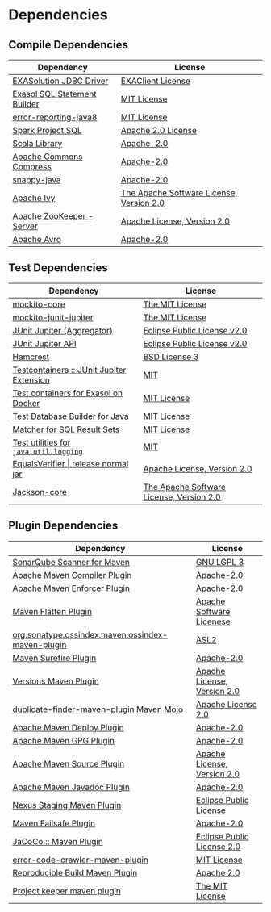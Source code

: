 <!-- @formatter:off -->
# Dependencies

## Compile Dependencies

| Dependency                        | License                                        |
| --------------------------------- | ---------------------------------------------- |
| [EXASolution JDBC Driver][0]      | [EXAClient License][1]                         |
| [Exasol SQL Statement Builder][2] | [MIT License][3]                               |
| [error-reporting-java8][4]        | [MIT License][5]                               |
| [Spark Project SQL][6]            | [Apache 2.0 License][7]                        |
| [Scala Library][8]                | [Apache-2.0][9]                                |
| [Apache Commons Compress][10]     | [Apache-2.0][11]                               |
| [snappy-java][12]                 | [Apache-2.0][13]                               |
| [Apache Ivy][14]                  | [The Apache Software License, Version 2.0][15] |
| [Apache ZooKeeper - Server][16]   | [Apache License, Version 2.0][11]              |
| [Apache Avro][17]                 | [Apache-2.0][11]                               |

## Test Dependencies

| Dependency                                      | License                                        |
| ----------------------------------------------- | ---------------------------------------------- |
| [mockito-core][18]                              | [The MIT License][19]                          |
| [mockito-junit-jupiter][18]                     | [The MIT License][19]                          |
| [JUnit Jupiter (Aggregator)][20]                | [Eclipse Public License v2.0][21]              |
| [JUnit Jupiter API][20]                         | [Eclipse Public License v2.0][21]              |
| [Hamcrest][22]                                  | [BSD License 3][23]                            |
| [Testcontainers :: JUnit Jupiter Extension][24] | [MIT][25]                                      |
| [Test containers for Exasol on Docker][26]      | [MIT License][27]                              |
| [Test Database Builder for Java][28]            | [MIT License][29]                              |
| [Matcher for SQL Result Sets][30]               | [MIT License][31]                              |
| [Test utilities for `java.util.logging`][32]    | [MIT][33]                                      |
| [EqualsVerifier \| release normal jar][34]      | [Apache License, Version 2.0][11]              |
| [Jackson-core][35]                              | [The Apache Software License, Version 2.0][11] |

## Plugin Dependencies

| Dependency                                              | License                           |
| ------------------------------------------------------- | --------------------------------- |
| [SonarQube Scanner for Maven][36]                       | [GNU LGPL 3][37]                  |
| [Apache Maven Compiler Plugin][38]                      | [Apache-2.0][11]                  |
| [Apache Maven Enforcer Plugin][39]                      | [Apache-2.0][11]                  |
| [Maven Flatten Plugin][40]                              | [Apache Software Licenese][11]    |
| [org.sonatype.ossindex.maven:ossindex-maven-plugin][41] | [ASL2][15]                        |
| [Maven Surefire Plugin][42]                             | [Apache-2.0][11]                  |
| [Versions Maven Plugin][43]                             | [Apache License, Version 2.0][11] |
| [duplicate-finder-maven-plugin Maven Mojo][44]          | [Apache License 2.0][7]           |
| [Apache Maven Deploy Plugin][45]                        | [Apache-2.0][11]                  |
| [Apache Maven GPG Plugin][46]                           | [Apache-2.0][11]                  |
| [Apache Maven Source Plugin][47]                        | [Apache License, Version 2.0][11] |
| [Apache Maven Javadoc Plugin][48]                       | [Apache-2.0][11]                  |
| [Nexus Staging Maven Plugin][49]                        | [Eclipse Public License][50]      |
| [Maven Failsafe Plugin][51]                             | [Apache-2.0][11]                  |
| [JaCoCo :: Maven Plugin][52]                            | [Eclipse Public License 2.0][53]  |
| [error-code-crawler-maven-plugin][54]                   | [MIT License][55]                 |
| [Reproducible Build Maven Plugin][56]                   | [Apache 2.0][15]                  |
| [Project keeper maven plugin][57]                       | [The MIT License][58]             |

[0]: http://www.exasol.com
[1]: https://repo1.maven.org/maven2/com/exasol/exasol-jdbc/7.1.20/exasol-jdbc-7.1.20-license.txt
[2]: https://github.com/exasol/sql-statement-builder/
[3]: https://github.com/exasol/sql-statement-builder/blob/main/LICENSE
[4]: https://github.com/exasol/error-reporting-java/
[5]: https://github.com/exasol/error-reporting-java/blob/main/LICENSE
[6]: https://spark.apache.org/
[7]: http://www.apache.org/licenses/LICENSE-2.0.html
[8]: https://www.scala-lang.org/
[9]: https://www.apache.org/licenses/LICENSE-2.0
[10]: https://commons.apache.org/proper/commons-compress/
[11]: https://www.apache.org/licenses/LICENSE-2.0.txt
[12]: https://github.com/xerial/snappy-java
[13]: https://www.apache.org/licenses/LICENSE-2.0.html
[14]: http://ant.apache.org/ivy/
[15]: http://www.apache.org/licenses/LICENSE-2.0.txt
[16]: http://zookeeper.apache.org/zookeeper
[17]: https://avro.apache.org
[18]: https://github.com/mockito/mockito
[19]: https://github.com/mockito/mockito/blob/main/LICENSE
[20]: https://junit.org/junit5/
[21]: https://www.eclipse.org/legal/epl-v20.html
[22]: http://hamcrest.org/JavaHamcrest/
[23]: http://opensource.org/licenses/BSD-3-Clause
[24]: https://java.testcontainers.org
[25]: http://opensource.org/licenses/MIT
[26]: https://github.com/exasol/exasol-testcontainers/
[27]: https://github.com/exasol/exasol-testcontainers/blob/main/LICENSE
[28]: https://github.com/exasol/test-db-builder-java/
[29]: https://github.com/exasol/test-db-builder-java/blob/main/LICENSE
[30]: https://github.com/exasol/hamcrest-resultset-matcher/
[31]: https://github.com/exasol/hamcrest-resultset-matcher/blob/main/LICENSE
[32]: https://github.com/exasol/java-util-logging-testing/
[33]: https://opensource.org/licenses/MIT
[34]: https://www.jqno.nl/equalsverifier
[35]: https://github.com/FasterXML/jackson-core
[36]: http://sonarsource.github.io/sonar-scanner-maven/
[37]: http://www.gnu.org/licenses/lgpl.txt
[38]: https://maven.apache.org/plugins/maven-compiler-plugin/
[39]: https://maven.apache.org/enforcer/maven-enforcer-plugin/
[40]: https://www.mojohaus.org/flatten-maven-plugin/
[41]: https://sonatype.github.io/ossindex-maven/maven-plugin/
[42]: https://maven.apache.org/surefire/maven-surefire-plugin/
[43]: https://www.mojohaus.org/versions/versions-maven-plugin/
[44]: https://basepom.github.io/duplicate-finder-maven-plugin
[45]: https://maven.apache.org/plugins/maven-deploy-plugin/
[46]: https://maven.apache.org/plugins/maven-gpg-plugin/
[47]: https://maven.apache.org/plugins/maven-source-plugin/
[48]: https://maven.apache.org/plugins/maven-javadoc-plugin/
[49]: http://www.sonatype.com/public-parent/nexus-maven-plugins/nexus-staging/nexus-staging-maven-plugin/
[50]: http://www.eclipse.org/legal/epl-v10.html
[51]: https://maven.apache.org/surefire/maven-failsafe-plugin/
[52]: https://www.jacoco.org/jacoco/trunk/doc/maven.html
[53]: https://www.eclipse.org/legal/epl-2.0/
[54]: https://github.com/exasol/error-code-crawler-maven-plugin/
[55]: https://github.com/exasol/error-code-crawler-maven-plugin/blob/main/LICENSE
[56]: http://zlika.github.io/reproducible-build-maven-plugin
[57]: https://github.com/exasol/project-keeper/
[58]: https://github.com/exasol/project-keeper/blob/main/LICENSE

